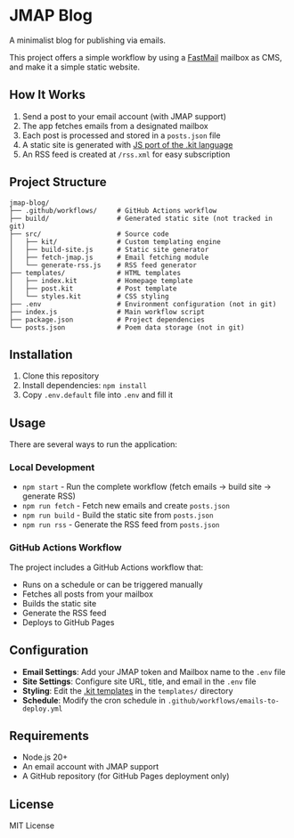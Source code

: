 # JMAP Blog

A minimalist blog for publishing via emails.

This project offers a simple workflow by using a [FastMail](https://fastmail.com) mailbox as CMS, and make it a simple static website.

## How It Works

1. Send a post to your email account (with JMAP support)
2. The app fetches emails from a designated mailbox
3. Each post is processed and stored in a `posts.json` file
4. A static site is generated with [JS port of the .kit language](https://codekitapp.com/help/kit/)
5. An RSS feed is created at `/rss.xml` for easy subscription

## Project Structure

```
jmap-blog/
├── .github/workflows/     # GitHub Actions workflow
├── build/                 # Generated static site (not tracked in git)
├── src/                   # Source code
│   ├── kit/               # Custom templating engine
│   ├── build-site.js      # Static site generator
│   ├── fetch-jmap.js      # Email fetching module
│   └── generate-rss.js    # RSS feed generator
├── templates/             # HTML templates
│   ├── index.kit          # Homepage template
│   ├── post.kit           # Post template
│   └── styles.kit         # CSS styling
├── .env                   # Environment configuration (not in git)
├── index.js               # Main workflow script
├── package.json           # Project dependencies
└── posts.json             # Poem data storage (not in git)
```

## Installation

1. Clone this repository
2. Install dependencies: `npm install`
3. Copy `.env.default` file into `.env` and fill it

## Usage

There are several ways to run the application:

### Local Development

- `npm start` - Run the complete workflow (fetch emails → build site → generate RSS)
- `npm run fetch` - Fetch new emails and create `posts.json`
- `npm run build` - Build the static site from `posts.json`
- `npm run rss` - Generate the RSS feed from `posts.json`

### GitHub Actions Workflow

The project includes a GitHub Actions workflow that:

- Runs on a schedule or can be triggered manually
- Fetches all posts from your mailbox
- Builds the static site
- Generate the RSS feed
- Deploys to GitHub Pages

## Configuration

- **Email Settings**: Add your JMAP token and Mailbox name to the `.env` file
- **Site Settings**: Configure site URL, title, and email in the `.env` file
- **Styling**: Edit the [.kit templates](https://codekitapp.com/help/kit/) in the `templates/` directory 
- **Schedule**: Modify the cron schedule in `.github/workflows/emails-to-deploy.yml`

## Requirements

- Node.js 20+
- An email account with JMAP support
- A GitHub repository (for GitHub Pages deployment only)

## License

MIT License

